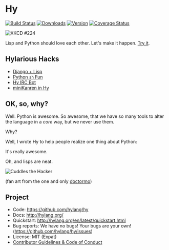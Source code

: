 Hy
==

[![Build Status](https://img.shields.io/travis/hylang/hy/master.svg)](https://travis-ci.org/hylang/hy)
[![Downloads](https://img.shields.io/pypi/dm/hy.svg)](https://pypi.python.org/pypi/hy)
[![Version](https://img.shields.io/pypi/v/hy.svg)](https://pypi.python.org/pypi/hy)
[![Coverage Status](https://img.shields.io/coveralls/hylang/hy/master.svg)](https://coveralls.io/r/hylang/hy)

![XKCD #224](https://raw.github.com/hylang/shyte/18f6925e08684b0e1f52b2cc2c803989cd62cd91/imgs/xkcd.png)

Lisp and Python should love each other. Let's make it happen. [Try it](http://try-hy.appspot.com/).

Hylarious Hacks
---------------

* [Django + Lisp](https://github.com/paultag/djlisp/tree/master/djlisp)
* [Python `sh` Fun](https://twitter.com/paultag/status/314925996442796032)
* [Hy IRC Bot](https://github.com/hylang/hygdrop)
* [miniKanren in Hy](https://github.com/algernon/adderall)

OK, so, why?
------------

Well. Python is awesome. So awesome, that we have so many tools to alter the
language in a *core* way, but we never use them.

Why?

Well, I wrote Hy to help people realize one thing about Python:

It's really awesome.

Oh, and lisps are neat.

![Cuddles the Hacker](http://i.imgur.com/QbPMXTN.png)

(fan art from the one and only [doctormo](http://doctormo.deviantart.com/art/Cuddles-the-Hacker-372184766))

Project
-------

* Code: https://github.com/hylang/hy
* Docs: http://hylang.org/
* Quickstart: http://hylang.org/en/latest/quickstart.html
* Bug reports: We have no bugs! Your bugs are your own! (https://github.com/hylang/hy/issues)
* License: MIT (Expat)
* [Contributor Guidelines & Code of Conduct](https://github.com/hylang/hy/blob/master/CONTRIBUTING.rst)
